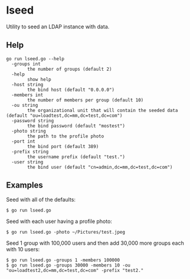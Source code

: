 # lseed

Utility to seed an LDAP instance with data.

## Help

```
go run lseed.go --help
  -groups int
    	the number of groups (default 2)
  -help
    	show help
  -host string
    	the bind host (default "0.0.0.0")
  -members int
    	the number of members per group (default 10)
  -ou string
    	the organizational unit that will contain the seeded data (default "ou=loadtest,dc=mm,dc=test,dc=com")
  -password string
    	the bind password (default "mostest")
  -photo string
    	the path to the profile photo
  -port int
    	the bind port (default 389)
  -prefix string
    	the username prefix (default "test.")
  -user string
    	the bind user (default "cn=admin,dc=mm,dc=test,dc=com")
```

## Examples

Seed with all of the defaults:
```
$ go run lseed.go
```

Seed with each user having a profile photo:
```
$ go run lseed.go -photo ~/Pictures/test.jpeg
```

Seed 1 group with 100,000 users and then add 30,000 more groups each with 10 users:
```
$ go run lseed.go -groups 1 -members 100000
$ go run lseed.go -groups 30000 -members 10 -ou "ou=loadtest2,dc=mm,dc=test,dc=com" -prefix "test2."
```